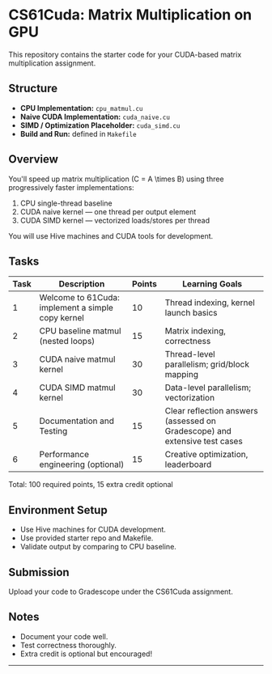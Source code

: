 # CS61Cuda: Matrix Multiplication on GPU

This repository contains the starter code for your CUDA-based matrix multiplication assignment.

## Structure
- **CPU Implementation:** `cpu_matmul.cu`
- **Naive CUDA Implementation:** `cuda_naive.cu`
- **SIMD / Optimization Placeholder:** `cuda_simd.cu`
- **Build and Run:** defined in `Makefile`

## Overview  
You'll speed up matrix multiplication \(C = A \times B\) using three progressively faster implementations:  
1. CPU single-thread baseline  
2. CUDA naive kernel — one thread per output element  
3. CUDA SIMD kernel — vectorized loads/stores per thread

You will use Hive machines and CUDA tools for development.

## Tasks

| Task | Description | Points | Learning Goals |
|-------|-------------|--------|---------------|
| 1 | Welcome to 61Cuda: implement a simple copy kernel | 10 | Thread indexing, kernel launch basics |
| 2 | CPU baseline matmul (nested loops) | 15 | Matrix indexing, correctness |
| 3 | CUDA naive matmul kernel | 30 | Thread-level parallelism; grid/block mapping |
| 4 | CUDA SIMD matmul kernel | 30 | Data-level parallelism; vectorization |
| 5 | Documentation and Testing | 15 | Clear reflection answers (assessed on Gradescope) and extensive test cases |
| 6 | Performance engineering (optional) | 15 | Creative optimization, leaderboard |

Total: 100 required points, 15 extra credit optional

## Environment Setup  
- Use Hive machines for CUDA development.  
- Use provided starter repo and Makefile.  
- Validate output by comparing to CPU baseline.

## Submission  
Upload your code to Gradescope under the CS61Cuda assignment.

## Notes  
- Document your code well.  
- Test correctness thoroughly.  
- Extra credit is optional but encouraged!

---
